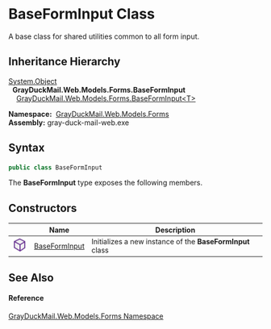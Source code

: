 BaseFormInput Class
===================
A base class for shared utilities common to all form input.


Inheritance Hierarchy
---------------------
[System.Object][1]  
  **GrayDuckMail.Web.Models.Forms.BaseFormInput**  
    [GrayDuckMail.Web.Models.Forms.BaseFormInput&lt;T>][2]  

  **Namespace:**  [GrayDuckMail.Web.Models.Forms][3]  
  **Assembly:** gray-duck-mail-web.exe

Syntax
------

```csharp
public class BaseFormInput
```

The **BaseFormInput** type exposes the following members.


Constructors
------------

|                  | Name               | Description                                               |
| ---------------- | ------------------ | --------------------------------------------------------- |
| ![Public method] | [BaseFormInput][4] | Initializes a new instance of the **BaseFormInput** class |


See Also
--------

#### Reference
[GrayDuckMail.Web.Models.Forms Namespace][3]  

[1]: https://docs.microsoft.com/dotnet/api/system.object
[2]: ../BaseFormInput_1/README.md
[3]: ../README.md
[4]: _ctor.md
[Public method]: ../../icons/pubmethod.svg "Public method"